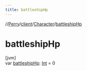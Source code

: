 ```yaml
---
title: battleshipHp
---
```

//[Perry](../../../index.html)/[client](../index.html)/[Character](index.html)/[battleshipHp](battleship-hp.html)



# battleshipHp



[jvm]\
var [battleshipHp](battleship-hp.html): [Int](https://kotlinlang.org/api/latest/jvm/stdlib/kotlin/-int/index.html) = 0





